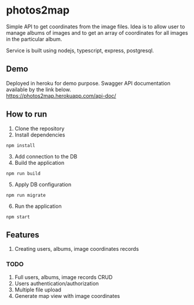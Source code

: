 photos2map
===
Simple API to get coordinates from the image files. Idea is to allow user to manage albums of images and to get an array of coordinates for all images in the particular album.

Service is built using nodejs, typescript, express, postgresql.

Demo
---
Deployed in heroku for demo purpose. Swagger API documentation available by the link below.  
<https://photos2map.herokuapp.com/api-doc/>

How to run
---

1. Clone the repository
2. Install dependencies

`npm install`

3. Add connection to the DB
4. Build the application

`npm run build`

5. Apply DB configuration

`npm run migrate`

6. Run the application

`npm start`

Features
---
1. Creating users, albums, image coordinates records

### TODO

1. Full users, albums, image records CRUD
2. Users authentication/authorization
3. Multiple file upload
4. Generate map view with image coordinates